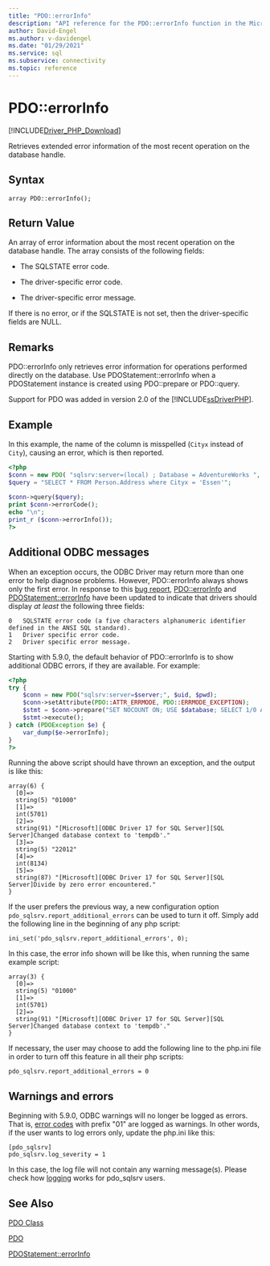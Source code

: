 ```yaml
---
title: "PDO::errorInfo"
description: "API reference for the PDO::errorInfo function in the Microsoft PDO_SQLSRV Driver for PHP for SQL Server."
author: David-Engel
ms.author: v-davidengel
ms.date: "01/29/2021"
ms.service: sql
ms.subservice: connectivity
ms.topic: reference
---
```

# PDO::errorInfo
[!INCLUDE[Driver_PHP_Download](../../includes/driver_php_download.md)]

Retrieves extended error information of the most recent operation on the database handle.  
  
## Syntax  
  
```  
array PDO::errorInfo();  
```  
  
## Return Value  
An array of error information about the most recent operation on the database handle. The array consists of the following fields:  
  
-   The SQLSTATE error code.  
  
-   The driver-specific error code.  
  
-   The driver-specific error message.  
  
If there is no error, or if the SQLSTATE is not set, then the driver-specific fields are NULL.  
  
## Remarks  
PDO::errorInfo only retrieves error information for operations performed directly on the database. Use PDOStatement::errorInfo when a PDOStatement instance is created using PDO::prepare or PDO::query.  
  
Support for PDO was added in version 2.0 of the [!INCLUDE[ssDriverPHP](../../includes/ssdriverphp_md.md)].  
  
## Example  
In this example, the name of the column is misspelled (`Cityx` instead of `City`), causing an error, which is then reported.  
  
```php
<?php  
$conn = new PDO( "sqlsrv:server=(local) ; Database = AdventureWorks ", "");  
$query = "SELECT * FROM Person.Address where Cityx = 'Essen'";  
  
$conn->query($query);  
print $conn->errorCode();  
echo "\n";  
print_r ($conn->errorInfo());  
?>  
```  

## Additional ODBC messages

When an exception occurs, the ODBC Driver may return more than one error to help diagnose problems. However, PDO::errorInfo always shows only the first error. In response to this [bug report](https://bugs.php.net/bug.php?id=78196), [PDO::errorInfo](https://www.php.net/manual/en/pdo.errorinfo.php) and [PDOStatement::errorInfo](https://www.php.net/manual/en/pdostatement.errorinfo.php) have been updated to indicate that drivers should display *at least* the following three fields:
```
0	SQLSTATE error code (a five characters alphanumeric identifier defined in the ANSI SQL standard).
1	Driver specific error code.
2	Driver specific error message.
```

Starting with 5.9.0, the default behavior of PDO::errorInfo is to show additional ODBC errors, if they are available. For example:

```php
<?php  
try {
    $conn = new PDO("sqlsrv:server=$server;", $uid, $pwd);
    $conn->setAttribute(PDO::ATTR_ERRMODE, PDO::ERRMODE_EXCEPTION);
    $stmt = $conn->prepare("SET NOCOUNT ON; USE $database; SELECT 1/0 AS col1");
    $stmt->execute();
} catch (PDOException $e) {
    var_dump($e->errorInfo);
}
?>  
```  

Running the above script should have thrown an exception, and the output is like this:

```
array(6) {
  [0]=>
  string(5) "01000"
  [1]=>
  int(5701)
  [2]=>
  string(91) "[Microsoft][ODBC Driver 17 for SQL Server][SQL Server]Changed database context to 'tempdb'."
  [3]=>
  string(5) "22012"
  [4]=>
  int(8134)
  [5]=>
  string(87) "[Microsoft][ODBC Driver 17 for SQL Server][SQL Server]Divide by zero error encountered."
}
```

If the user prefers the previous way, a new configuration option `pdo_sqlsrv.report_additional_errors` can be used to turn it off. Simply add the following line in the beginning of any php script:

```
ini_set('pdo_sqlsrv.report_additional_errors', 0);
```

In this case, the error info shown will be like this, when running the same example script:

```
array(3) {
  [0]=>
  string(5) "01000"
  [1]=>
  int(5701)
  [2]=>
  string(91) "[Microsoft][ODBC Driver 17 for SQL Server][SQL Server]Changed database context to 'tempdb'."
}
```

If necessary, the user may choose to add the following line to the php.ini file in order to turn off this feature in all their php scripts:

```
pdo_sqlsrv.report_additional_errors = 0
```

## Warnings and errors

Beginning with 5.9.0, ODBC warnings will no longer be logged as errors. That is, [error codes](../../odbc/reference/appendixes/appendix-a-odbc-error-codes.md) with prefix "01" are logged as warnings. In other words, if the user wants to log errors only, update the php.ini like this:

```
[pdo_sqlsrv]  
pdo_sqlsrv.log_severity = 1
```

In this case, the log file will not contain any warning message(s). Please check how [logging](./logging-activity.md#logging-activity-using-the-pdo_sqlsrv-driver) works for pdo_sqlsrv users.

## See Also  
[PDO Class](../../connect/php/pdo-class.md)

[PDO](https://php.net/manual/book.pdo.php)  

[PDOStatement::errorInfo](../../connect/php/pdostatement-errorinfo.md)